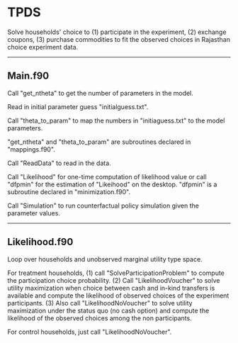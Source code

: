 # TPDS
Solve households' choice to (1) participate in the experiment, (2) exchange coupons, (3) purchase commodities to fit the observed choices in Rajasthan choice experiment data.

---------
Main.f90
---------

Call "get_ntheta" to get the number of parameters in the model.

Read in initial parameter guess "initialguess.txt".

Call "theta_to_param" to map the numbers in "initiaguess.txt" to the model parameters.

"get_ntheta" and "theta_to_param" are subroutines declared in "mappings.f90".

Call "ReadData" to read in the data.

Call "Likelihood" for one-time computation of likelihood value or call "dfpmin" for the estimation of "Likeihood" on the desktop. "dfpmin" is a subroutine declared in "minimization.f90". 

Call "Simulation" to run counterfactual policy simulation given the parameter values.

---------
Likelihood.f90
---------

Loop over households and unobserved marginal utility type space. 

For treatment households, (1) call "SolveParticipationProblem" to compute the participation choice probability. (2) Call "LikelihoodVoucher" to solve utility maximization when choice between cash and in-kind transfers is available and compute the likelihood of observed choices of the experiment participants. (3) Also call "LikelihoodNoVoucher" to solve utility maximization under the status quo (no cash option) and compute the likelihood of the observed choices among the non participants.

For control households, just call "LikelihoodNoVoucher". 



